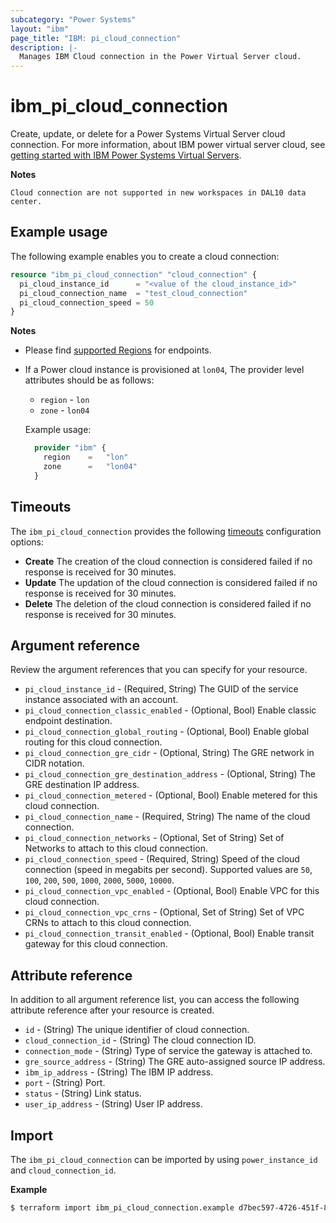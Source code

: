 ```yaml
---
subcategory: "Power Systems"
layout: "ibm"
page_title: "IBM: pi_cloud_connection"
description: |-
  Manages IBM Cloud connection in the Power Virtual Server cloud.
---
```


# ibm_pi_cloud_connection

Create, update, or delete for a Power Systems Virtual Server cloud connection. For more information, about IBM power virtual server cloud, see [getting started with IBM Power Systems Virtual Servers](https://cloud.ibm.com/docs/power-iaas?topic=power-iaas-getting-started).

**Notes**

`Cloud connection are not supported in new workspaces in DAL10 data center.`
## Example usage

The following example enables you to create a cloud connection:

```terraform
resource "ibm_pi_cloud_connection" "cloud_connection" {
  pi_cloud_instance_id		= "<value of the cloud_instance_id>"
  pi_cloud_connection_name	= "test_cloud_connection"
  pi_cloud_connection_speed	= 50
}
```

**Notes**

- Please find [supported Regions](https://cloud.ibm.com/apidocs/power-cloud#endpoint) for endpoints.
- If a Power cloud instance is provisioned at `lon04`, The provider level attributes should be as follows:

  - `region` - `lon`
  - `zone` - `lon04`

  Example usage:

  ```terraform
    provider "ibm" {
      region    =   "lon"
      zone      =   "lon04"
    }
  ```

## Timeouts

The `ibm_pi_cloud_connection` provides the following [timeouts](https://www.terraform.io/docs/language/resources/syntax.html) configuration options:

- **Create** The creation of the cloud connection is considered failed if no response is received for 30 minutes.
- **Update** The updation of the cloud connection is considered failed if no response is received for 30 minutes.
- **Delete** The deletion of the cloud connection is considered failed if no response is received for 30 minutes.

## Argument reference

Review the argument references that you can specify for your resource.

- `pi_cloud_instance_id` - (Required, String) The GUID of the service instance associated with an account.
- `pi_cloud_connection_classic_enabled` - (Optional, Bool) Enable classic endpoint destination.
- `pi_cloud_connection_global_routing` - (Optional, Bool) Enable global routing for this cloud connection.
- `pi_cloud_connection_gre_cidr` - (Optional, String) The GRE network in CIDR notation.
- `pi_cloud_connection_gre_destination_address` - (Optional, String) The GRE destination IP address.
- `pi_cloud_connection_metered` - (Optional, Bool) Enable metered for this cloud connection.
- `pi_cloud_connection_name` - (Required, String) The name of the cloud connection.
- `pi_cloud_connection_networks` - (Optional, Set of String) Set of Networks to attach to this cloud connection.
- `pi_cloud_connection_speed` - (Required, String) Speed of the cloud connection (speed in megabits per second). Supported values are `50`, `100`, `200`, `500`, `1000`, `2000`, `5000`, `10000`.
- `pi_cloud_connection_vpc_enabled` - (Optional, Bool) Enable VPC for this cloud connection.
- `pi_cloud_connection_vpc_crns` - (Optional, Set of String) Set of VPC CRNs to attach to this cloud connection.
- `pi_cloud_connection_transit_enabled` - (Optional, Bool) Enable transit gateway for this cloud connection.

## Attribute reference

In addition to all argument reference list, you can access the following attribute reference after your resource is created.

- `id` - (String) The unique identifier of cloud connection.
- `cloud_connection_id` - (String) The cloud connection ID.
- `connection_mode` - (String) Type of service the gateway is attached to.
- `gre_source_address` - (String) The GRE auto-assigned source IP address.
- `ibm_ip_address` - (String) The IBM IP address.
- `port` - (String) Port.
- `status` - (String) Link status.
- `user_ip_address` - (String) User IP address.

## Import

The `ibm_pi_cloud_connection` can be imported by using `power_instance_id` and `cloud_connection_id`.

**Example**

```sh
$ terraform import ibm_pi_cloud_connection.example d7bec597-4726-451f-8a63-e62e6f19c32c/cea6651a-bc0a-4438-9f8a-a0770bbf3ebb
```
